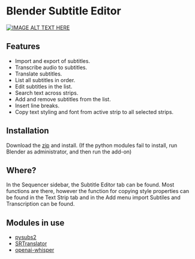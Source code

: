 # Blender Subtitle Editor

[![IMAGE ALT TEXT HERE](http://img.youtube.com/vi/gbExt7N8OhA/0.jpg)](http://www.youtube.com/watch?v=gbExt7N8OhA)

## Features
* Import and export of subtitles.
* Transcribe audio to subtitles.
* Translate subtitles.
* List all subtitles in order.
* Edit subtitles in the list.
* Search text across strips. 
* Add and remove subtitles from the list.
* Insert line breaks.
* Copy text styling and font from active strip to all selected strips.

## Installation
Download the [zip](https://github.com/tin2tin/subtitle_editor/archive/refs/heads/main.zip) and install.
(If the python modules fail to install, run Blender as administrator, and then run the add-on)

## Where?
In the Sequencer sidebar, the Subtitle Editor tab can be found. Most functions are there, however the function for copying style properties can be found in the Text Strip tab and in the Add menu import Subtiles and Transcription can be found.

## Modules in use
* [pysubs2](https://github.com/tkarabela/pysubs2)
* [SRTranslator](https://github.com/sinedie/SRTranslator)
* [openai-whisper](https://github.com/openai/whisper)



